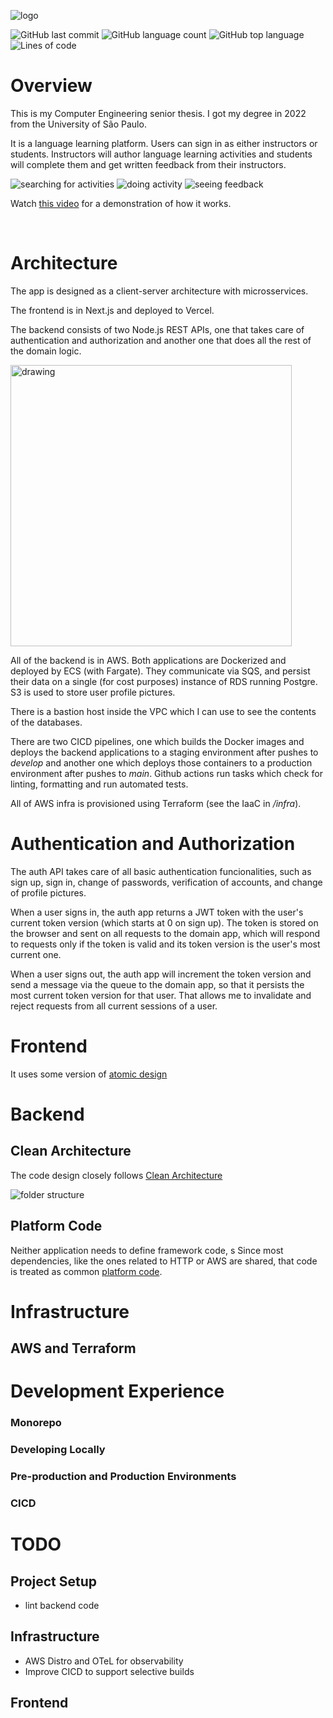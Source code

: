 ![logo](img/readme_logo.png)

![GitHub last commit](https://img.shields.io/github/last-commit/iago-srm/language-app)
![GitHub language count](https://img.shields.io/github/languages/count/iago-srm/language-app)
![GitHub top language](https://img.shields.io/github/languages/top/iago-srm/language-app)
![Lines of code](https://img.shields.io/tokei/lines/github/iago-srm/language-app)

# Overview

This is my Computer Engineering senior thesis. I got my degree in 2022 from the University of São Paulo.

It is a language learning platform. Users can sign in as either instructors or students. Instructors will author language learning activities and students will complete them and get written feedback from their instructors.

![searching for activities](img/4.3.png)
![doing activity](img/4.4.2.png)
![seeing feedback](img/4.6.3.png)

Watch [this video](https://youtu.be/FuYyzwA2rWM) for a demonstration of how it works.

<div>
  <img src="https://img.shields.io/badge/Next-black?style=for-the-badge&logo=next.js&logoColor=white" alt="" />
  <img src="https://img.shields.io/badge/TypeScript-007ACC?style=for-the-badge&logo=typescript&logoColor=white" alt="" />
  <img src="https://img.shields.io/badge/Node.js-339933?style=for-the-badge&logo=nodedotjs&logoColor=white" alt="" />
    <img src="https://img.shields.io/badge/postgres-%23316192.svg?style=for-the-badge&logo=postgresql&logoColor=white" alt="" />
  <img src="https://img.shields.io/badge/docker-%230db7ed.svg?style=for-the-badge&logo=docker&logoColor=white" alt="" />
  <img src="https://img.shields.io/badge/terraform-%235835CC.svg?style=for-the-badge&logo=terraform&logoColor=white" alt="" />
  <img src="https://img.shields.io/badge/AWS-%23FF9900.svg?style=for-the-badge&logo=amazon-aws&logoColor=white" alt="" />
  <img src="https://img.shields.io/badge/github%20actions-%232671E5.svg?style=for-the-badge&logo=githubactions&logoColor=white" alt="" />

</div>

# Architecture

The app is designed as a client-server architecture with microsservices.

The frontend is in Next.js and deployed to Vercel.

The backend consists of two Node.js REST APIs, one that takes care of authentication and authorization and another one that does all the rest of the domain logic.

<img src="img/simplified-architecture.png" alt="drawing" width="450"/>

All of the backend is in AWS. Both applications are Dockerized and deployed by ECS (with Fargate). They communicate via SQS, and persist their data on a single (for cost purposes) instance of RDS running Postgre. S3 is used to store user profile pictures.

There is a bastion host inside the VPC which I can use to see the contents of the databases.

There are two CICD pipelines, one which builds the Docker images and deploys the backend applications to a staging environment after pushes to _develop_ and another one which deploys those containers to a production environment after pushes to _main_. Github actions run tasks which check for linting, formatting and run automated tests.

All of AWS infra is provisioned using Terraform (see the IaaC in _/infra_).

# Authentication and Authorization

The auth API takes care of all basic authentication funcionalities, such as sign up, sign in, change of passwords, verification of accounts, and change of profile pictures.

When a user signs in, the auth app returns a JWT token with the user's current token version (which starts at 0 on sign up). The token is stored on the browser and sent on all requests to the domain app, which will respond to requests only if the token is valid and its token version is the user's most current one.

When a user signs out, the auth app will increment the token version and send a message via the queue to the domain app, so that it persists the most current token version for that user. That allows me to invalidate and reject requests from all current sessions of a user.

# Frontend

It uses some version of [atomic design](https://atomicdesign.bradfrost.com/chapter-2/)

# Backend

## Clean Architecture

The code design closely follows [Clean Architecture](https://blog.cleancoder.com/uncle-bob/2012/08/13/the-clean-architecture.html)

![folder structure](img/clean-arch.png)

## Platform Code

Neither application needs to define framework code, s
Since most dependencies, like the ones related to HTTP or AWS are shared, that code is treated as common [platform code](https://softwareengineeringdaily.com/2020/02/13/setting-the-stage-for-platform-engineering/).

# Infrastructure

## AWS and Terraform

# Development Experience

### Monorepo

### Developing Locally

### Pre-production and Production Environments

### CICD

# TODO

## Project Setup

- lint backend code

## Infrastructure

- AWS Distro and OTeL for observability
- Improve CICD to support selective builds

## Frontend
